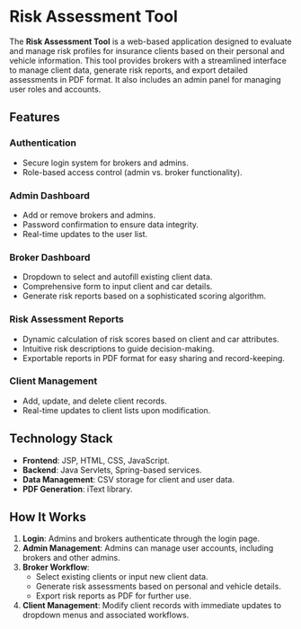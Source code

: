 # Risk Assessment Tool

The **Risk Assessment Tool** is a web-based application designed to evaluate and manage risk profiles for insurance clients based on their personal and vehicle information. This tool provides brokers with a streamlined interface to manage client data, generate risk reports, and export detailed assessments in PDF format. It also includes an admin panel for managing user roles and accounts.

## Features

### Authentication
- Secure login system for brokers and admins.
- Role-based access control (admin vs. broker functionality).

### Admin Dashboard
- Add or remove brokers and admins.
- Password confirmation to ensure data integrity.
- Real-time updates to the user list.

### Broker Dashboard
- Dropdown to select and autofill existing client data.
- Comprehensive form to input client and car details.
- Generate risk reports based on a sophisticated scoring algorithm.

### Risk Assessment Reports
- Dynamic calculation of risk scores based on client and car attributes.
- Intuitive risk descriptions to guide decision-making.
- Exportable reports in PDF format for easy sharing and record-keeping.

### Client Management
- Add, update, and delete client records.
- Real-time updates to client lists upon modification.

## Technology Stack
- **Frontend**: JSP, HTML, CSS, JavaScript.
- **Backend**: Java Servlets, Spring-based services.
- **Data Management**: CSV storage for client and user data.
- **PDF Generation**: iText library.

## How It Works
1. **Login**: Admins and brokers authenticate through the login page.
2. **Admin Management**: Admins can manage user accounts, including brokers and other admins.
3. **Broker Workflow**:
   - Select existing clients or input new client data.
   - Generate risk assessments based on personal and vehicle details.
   - Export risk reports as PDF for further use.
4. **Client Management**: Modify client records with immediate updates to dropdown menus and associated workflows.

